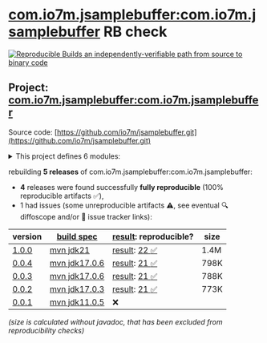 [com.io7m.jsamplebuffer:com.io7m.jsamplebuffer](https://central.sonatype.com/artifact/com.io7m.jsamplebuffer/com.io7m.jsamplebuffer/versions) RB check
=======

[![Reproducible Builds](https://reproducible-builds.org/images/logos/rb.svg) an independently-verifiable path from source to binary code](https://reproducible-builds.org/)

## Project: [com.io7m.jsamplebuffer:com.io7m.jsamplebuffer](https://central.sonatype.com/artifact/com.io7m.jsamplebuffer/com.io7m.jsamplebuffer/versions)

Source code: [https://github.com/io7m/jsamplebuffer.git](https://github.com/io7m/jsamplebuffer.git)

<details><summary>This project defines 6 modules:</summary>

* [com.io7m.jsamplebuffer:com.io7m.jsamplebuffer](https://central.sonatype.com/artifact/com.io7m.jsamplebuffer/com.io7m.jsamplebuffer/1.0.0)
* [com.io7m.jsamplebuffer:com.io7m.jsamplebuffer.api](https://central.sonatype.com/artifact/com.io7m.jsamplebuffer/com.io7m.jsamplebuffer.api/1.0.0)
* [com.io7m.jsamplebuffer:com.io7m.jsamplebuffer.documentation](https://central.sonatype.com/artifact/com.io7m.jsamplebuffer/com.io7m.jsamplebuffer.documentation/1.0.0)
* [com.io7m.jsamplebuffer:com.io7m.jsamplebuffer.tests](https://central.sonatype.com/artifact/com.io7m.jsamplebuffer/com.io7m.jsamplebuffer.tests/1.0.0)
* [com.io7m.jsamplebuffer:com.io7m.jsamplebuffer.vanilla](https://central.sonatype.com/artifact/com.io7m.jsamplebuffer/com.io7m.jsamplebuffer.vanilla/1.0.0)
* [com.io7m.jsamplebuffer:com.io7m.jsamplebuffer.xmedia](https://central.sonatype.com/artifact/com.io7m.jsamplebuffer/com.io7m.jsamplebuffer.xmedia/1.0.0)
</details>

rebuilding **5 releases** of com.io7m.jsamplebuffer:com.io7m.jsamplebuffer:
- **4** releases were found successfully **fully reproducible** (100% reproducible artifacts :white_check_mark:),
- 1 had issues (some unreproducible artifacts :warning:, see eventual :mag: diffoscope and/or :memo: issue tracker links):

| version | [build spec](/BUILDSPEC.md) | [result](https://reproducible-builds.org/docs/jvm/): reproducible? | size |
| -- | --------- | ------ | -- |
| [1.0.0](https://central.sonatype.com/artifact/com.io7m.jsamplebuffer/com.io7m.jsamplebuffer/1.0.0/pom) | [mvn jdk21](com.io7m.jsamplebuffer-1.0.0.buildspec) | [result](com.io7m.jsamplebuffer-1.0.0.buildinfo): [22 :white_check_mark: ](com.io7m.jsamplebuffer-1.0.0.buildcompare) | 1.4M |
| [0.0.4](https://central.sonatype.com/artifact/com.io7m.jsamplebuffer/com.io7m.jsamplebuffer/0.0.4/pom) | [mvn jdk17.0.6](com.io7m.jsamplebuffer-0.0.4.buildspec) | [result](com.io7m.jsamplebuffer-0.0.4.buildinfo): [21 :white_check_mark: ](com.io7m.jsamplebuffer-0.0.4.buildcompare) | 798K |
| [0.0.3](https://central.sonatype.com/artifact/com.io7m.jsamplebuffer/com.io7m.jsamplebuffer/0.0.3/pom) | [mvn jdk17.0.6](com.io7m.jsamplebuffer-0.0.3.buildspec) | [result](com.io7m.jsamplebuffer-0.0.3.buildinfo): [21 :white_check_mark: ](com.io7m.jsamplebuffer-0.0.3.buildcompare) | 788K |
| [0.0.2](https://central.sonatype.com/artifact/com.io7m.jsamplebuffer/com.io7m.jsamplebuffer/0.0.2/pom) | [mvn jdk17.0.3](com.io7m.jsamplebuffer-0.0.2.buildspec) | [result](com.io7m.jsamplebuffer-0.0.2.buildinfo): [21 :white_check_mark: ](com.io7m.jsamplebuffer-0.0.2.buildcompare) | 773K |
| [0.0.1](https://central.sonatype.com/artifact/com.io7m.jsamplebuffer/com.io7m.jsamplebuffer/0.0.1/pom) | [mvn jdk11.0.5](com.io7m.jsamplebuffer-0.0.1.buildspec) | :x: | |

<i>(size is calculated without javadoc, that has been excluded from reproducibility checks)</i>
